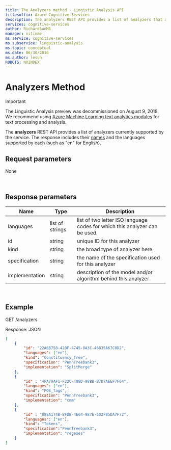 ```yaml
---
title: The Analyzers method - Lingistic Analysis API
titlesuffix: Azure Cognitive Services
description: The analyzers REST API provides a list of analyzers that are currently supported by the Linguistic Analysis API.
services: cognitive-services
author: RichardSunMS
manager: nitinme
ms.service: cognitive-services
ms.subservice: linguistic-analysis
ms.topic: conceptual
ms.date: 06/30/2016
ms.author: lesun
ROBOTS: NOINDEX
---
```


# Analyzers Method

> [!IMPORTANT]
> The Linguistic Analysis preview was decommissioned on August 9, 2018. We recommend using [Azure Machine Learning text analytics modules](https://docs.microsoft.com/azure/machine-learning/studio-module-reference/text-analytics) for text processing and analysis.

The **analyzers** REST API provides a list of analyzers currently supported by the service.
The response includes their [names](Analyzer-Names.md) and the languages supported by each (such as "en" for English).

## Request parameters
None

<br>

## Response parameters
Name | Type | Description
-----|------|--------------
languages | list of strings | list of two letter ISO language codes for which this analyzer can be used.
id   | string | unique ID for this analyzer
kind | string | the broad type of analyzer here
specification | string | the name of the specification used for this analyzer
implementation | string | description of the model and/or algorithm behind this analyzer

<br>

## Example
GET /analyzers

Response: JSON
```json
[
	{
		"id": "22A6B758-420F-4745-8A3C-46835A67C0D2",
		"languages": ["en"],
		"kind": "Constituency_Tree",  
		"specification": "PennTreebank3",
		"implementation": "SplitMerge"
	},
	{
		"id" : "4FA79AF1-F22C-408D-98BB-B7D7AEEF7F04",
		"languages": ["en"],
		"kind": "POS_Tags",
		"specification": "PennTreebank3",
		"implementation": "cmm"
	},
	{
		"id" : "08EA174B-BFDB-4E64-987E-602F85DA7F72",
		"languages": ["en"],
		"kind": "Tokens",
		"specification":"PennTreebank3",
		"implementation": "regexes"
	}
]
```
